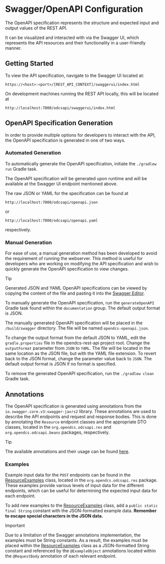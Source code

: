# Swagger/OpenAPI Configuration

The OpenAPI specification represents the structure and expected input and output values of the
REST API.  

It can be visualized and interacted with via the Swagger UI, which represents the API
resources and their functionality in a user-friendly manner.

## Getting Started

To view the API specification, navigate to the Swagger UI located at:
```
https://<host>:<port>/[REST_API_CONTEXT]/swaggerui/index.html
```

On development machines running the REST API locally, this will be located at 
```
http://localhost:7000/odcsapi/swaggerui/index.html
```

## OpenAPI Specification Generation

In order to provide multiple options for developers to interact with the API,
the OpenAPI specification is generated in one of two ways.

### Automated Generation
To automatically generate the OpenAPI specification, initiate the `./gradlew run` Gradle task.

The OpenAPI specification will be generated upon runtime and will be available at the Swagger UI
endpoint mentioned above.

The raw JSON or YAML for the specification can be found at 
```
http://localhost:7000/odcsapi/openapi.json
```
or 
```
http://localhost:7000/odcsapi/openapi.yaml
```
respectively.

### Manual Generation

For ease of use, a manual generation method has been developed to avoid the requirement of running
the webserver. This method is useful for developers who are working on modifying the API specification and
wish to quickly generate the OpenAPI specification to view changes.

> [!TIP]
> Generated JSON and YAML OpenAPI specifications can be viewed by copying the content of the file and pasting it into the [Swagger Editor](https://editor.swagger.io/).

To manually generate the OpenAPI specification, run the `generateOpenAPI` Gradle task found within
the `documentation` group. The default output format is JSON.

The manually generated OpenAPI specification will be placed in the `/build/swagger` directory. The
file will be named `opendcs-openapi.json`.

To change the output format from the default JSON to YAML, edit the `gradle.properties` file in the
opendcs-rest-api project root. Change the `outputFormat` parameter from
`JSON` to `YAML`. The file will be located in the same location as the JSON file, but with the YAML
file extension. To revert back to the JSON format, change the parameter value back to `JSON`.
The default output format is JSON if no format is specified.

To remove the generated OpenAPI specification, run the `./gradlew clean` Gradle task.

## Annotations

The OpenAPI specification is generated using annotations from the `io.swagger.core.v3:swagger-jaxrs2`
library. These annotations are used to describe the API endpoints and request and response bodies. 
This is done by annotating the `Resource` endpoint classes and the appropriate DTO classes, 
located in the `org.opendcs.odcsapi.res` and `org.opendcs.odcsapi.beans` packages, respectively.

> [!TIP] 
> The available annotations and their usage can be found [here](https://github.com/swagger-api/swagger-core/wiki/Swagger-2.X---Annotations).

### Examples

Example input data for the `POST` endpoints can be found in the
[ResourceExamples](../opendcs-rest-api/src/main/java/org/opendcs/odcsapi/res/ResourceExamples.java) 
class, located in the `org.opendcs.odcsapi.res` package. These examples provide various levels of 
input data for the different endpoints, which can be useful for determining the expected input data 
for each endpoint.

To add new examples to the [ResourceExamples](../opendcs-rest-api/src/main/java/org/opendcs/odcsapi/res/ResourceExamples.java) class,
add a `public static final String` constant with the JSON-formatted example data. 
**Remember to escape special characters in the JSON data.**

> [!IMPORTANT]  
> Due to a limitation of the Swagger annotations implementation, the examples must be String constants.
> As a result, the examples must be placed within the [ResourceExamples](../opendcs-rest-api/src/main/java/org/opendcs/odcsapi/res/ResourceExamples.java)
class as a JSON-formatted String constant and referenced by the `@ExampleObject` annotations located 
within the `@RequestBody` annotation of each relevant endpoint. 